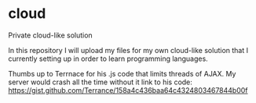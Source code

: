 # cloud
Private cloud-like solution

In this repository I will upload my files for my own cloud-like solution that I currently setting up in order to learn programming languages.

Thumbs up to Terrnace for his .js code that limits threads of AJAX. My server would crash all the time without it
link to his code: https://gist.github.com/Terrance/158a4c436baa64c4324803467844b00f
